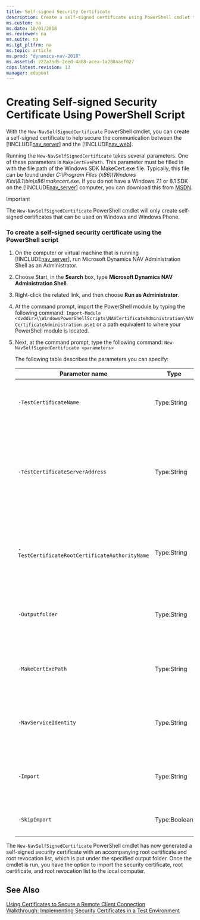 ```yaml
---
title: Self-signed Security Certificate
description: Create a self-signed certificate using PowerShell cmdlet to help secure the communication between the Server and Web Client in Dynamics NAV.
ms.custom: na
ms.date: 10/01/2018
ms.reviewer: na
ms.suite: na
ms.tgt_pltfrm: na
ms.topic: article
ms.prod: "dynamics-nav-2018"
ms.assetid: 227a75d5-2eed-4a88-acea-1a280aaef027
caps.latest.revision: 13
manager: edupont
---
```

# Creating Self-signed Security Certificate Using PowerShell Script
With the `New-NavSelfSignedCertificate` PowerShell cmdlet, you can create a self-signed certificate to help secure the communication between the [!INCLUDE[nav_server](includes/nav_server_md.md)] and the [!INCLUDE[nav_web](includes/nav_web_md.md)].  
  
 Running the `New-NavSelfSignedCertificate` takes several parameters. One of these parameters is `MakeCertExePath`. This parameter must be filled in with the file path of the Windows SDK MakeCert.exe file. Typically, this file can be found under *C:\\Program Files \(x86\)\\Windows Kits\\8.1\\bin\\x86\\makecert.exe*. If you do not have a Windows 7.1 or 8.1 SDK on the [!INCLUDE[nav_server](includes/nav_server_md.md)] computer, you can download this from [MSDN](https://go.microsoft.com/fwlink/?LinkId=335897).  
  
> [!IMPORTANT]  
>  The `New-NavSelfSignedCertificate` PowerShell cmdlet will only create self-signed certificates that can be used on Windows and Windows Phone.  
  
### To create a self-signed security certificate using the PowerShell script  
  
1.  On the computer or virtual machine that is running [!INCLUDE[nav_server](includes/nav_server_md.md)], run Microsoft Dynamics NAV Administration Shell as an Administrator.  
  
2.  Choose Start, in the **Search** box, type **Microsoft Dynamics NAV Administration Shell**.  
  
3.  Right-click the related link, and then choose **Run as Administrator**.  
  
4.  At the command prompt, import the PowerShell module by typing the following command:  `Import-Module <dvddir>\\WindowsPowerShellScripts\NAVCertificateAdministration\NAVCertificateAdministration.psm1` or a path equivalent to where your PowerShell module is located.  
  
5.  Next, at the command prompt, type the following command: `New-NavSelfSignedCertificate <parameters>`  
  
     The following table describes the parameters you can specify:  
  
    |Parameter name|Type|Description|  
    |--------------------|----------|-----------------|  
    |`-TestCertificateName`|Type:String|The name that identifies your test certificate. The default value is `TestCertificate`. This parameter is optional.|  
    |`-TestCertificateServerAddress`|Type:String|The authority/entity that this certificate is issued for. Default is the computer host name. Specify this value if the [!INCLUDE[nav_server](includes/nav_server_md.md)] is accessed by using an address that differs from the computer name. This parameter is optional.|  
    |`-TestCertificateRootCertificateAuthorityName`|Type:String|The root certificate authority name. The name will identify the root certificate issuer. The default value is the `TestCertificate` parameter value prefixed `RootCA`. This parameter is optional.|  
    |`-Outputfolder`|Type:String|Specifies the output folder for the certificates. Default is the location where the script was executed from. This parameter is optional.|  
    |`-MakeCertExePath`|Type:String|The path of the Windows SDK MakeCert.exe tool. Default is the specified `Outputfolder`. This parameter is optional.|  
    |`-NavServiceIdentity`|Type:String|Username for the identity running the [!INCLUDE[nav_server](includes/nav_server_md.md)]. Default is `NTAUTHORITY\Network Service`. This parameter is optional.|  
    |`-Import`|Type:String|Imports the certificates after creation. If not specified, the user will be prompted for a reply. This parameter is optional.|  
    |`-SkipImport`|Type:Boolean|**false** will import certificates and **true** will skip the import of certificates.|  
  
 The `New-NavSelfSignedCertificate` PowerShell cmdlet has now generated a self-signed security certificate with an accompanying root certificate and root revocation list, which is put under the specified output folder. Once the cmdlet is run, you have the option to import the security certificate, root certificate, and root revocation list to the local computer.  
  
## See Also  
 [Using Certificates to Secure a Remote Client Connection](Using-Certificates-to-Secure-a-Remote-Client-Connection.md)   
 [Walkthrough: Implementing Security Certificates in a Test Environment](Walkthrough--Implementing-Security-Certificates-in-a-Test-Environment.md)